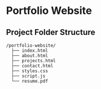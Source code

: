 # Portfolio Website

## Project Folder Structure

```
/portfolio-website/
  ├── index.html
  ├── about.html
  ├── projects.html
  ├── contact.html
  ├── styles.css
  ├── script.js
  └── resume.pdf
```
